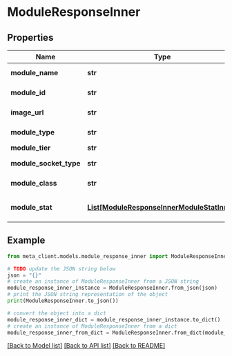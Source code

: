 # ModuleResponseInner


## Properties

Name | Type | Description | Notes
------------ | ------------- | ------------- | -------------
**module_name** | **str** | Module name | [optional] 
**module_id** | **str** | Module identifier | [optional] 
**image_url** | **str** | Module image path | [optional] 
**module_type** | **str** | Module type | [optional] 
**module_tier** | **str** | Module tier | [optional] 
**module_socket_type** | **str** | Module slot socket type | [optional] 
**module_class** | **str** | Module class | [optional] 
**module_stat** | [**List[ModuleResponseInnerModuleStatInner]**](ModuleResponseInnerModuleStatInner.md) | Module attribute information | [optional] 

## Example

```python
from meta_client.models.module_response_inner import ModuleResponseInner

# TODO update the JSON string below
json = "{}"
# create an instance of ModuleResponseInner from a JSON string
module_response_inner_instance = ModuleResponseInner.from_json(json)
# print the JSON string representation of the object
print(ModuleResponseInner.to_json())

# convert the object into a dict
module_response_inner_dict = module_response_inner_instance.to_dict()
# create an instance of ModuleResponseInner from a dict
module_response_inner_from_dict = ModuleResponseInner.from_dict(module_response_inner_dict)
```
[[Back to Model list]](../README.md#documentation-for-models) [[Back to API list]](../README.md#documentation-for-api-endpoints) [[Back to README]](../README.md)


